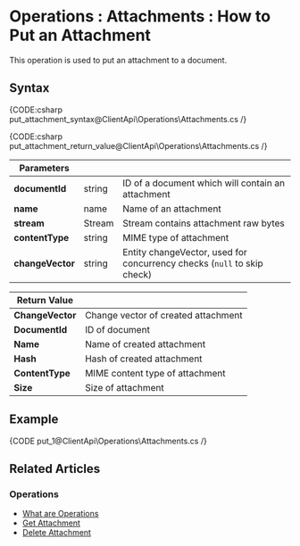 ﻿# Operations : Attachments : How to Put an Attachment

This operation is used to put an attachment to a document. 

## Syntax

{CODE:csharp put_attachment_syntax@ClientApi\Operations\Attachments.cs /}

{CODE:csharp put_attachment_return_value@ClientApi\Operations\Attachments.cs /}

| Parameters | | |
| ------------- | ------------- | ----- |
| **documentId** | string | ID of a document which will contain an attachment |
| **name** | name | Name of an attachment |
| **stream** | Stream | Stream contains attachment raw bytes |
| **contentType** | string | MIME type of attachment |
| **changeVector** | string | Entity changeVector, used for concurrency checks (`null` to skip check) |

| Return Value | |
| ------------- | ----- |
| **ChangeVector** | Change vector of created attachment |
| **DocumentId** | ID of document |
| **Name** | Name of created attachment |
| **Hash** | Hash of created attachment |
| **ContentType** | MIME content type of attachment |
| **Size** | Size of attachment |

## Example

{CODE put_1@ClientApi\Operations\Attachments.cs /}

## Related Articles

### Operations

- [What are Operations](../../../client-api/operations/what-are-operations)
- [Get Attachment](../../../client-api/operations/attachments/get-attachment)
- [Delete Attachment](../../../client-api/operations/attachments/delete-attachment)
